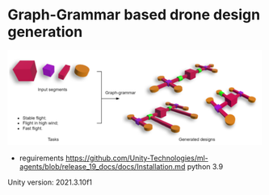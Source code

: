 # Graph-Grammar based drone design generation

![alt text](ReadmeContent/TitleImage.png?raw=true "Title")

* reguirements
https://github.com/Unity-Technologies/ml-agents/blob/release_19_docs/docs/Installation.md
python 3.9

Unity version: 2021.3.10f1
